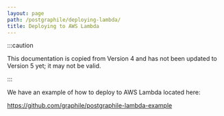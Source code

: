 ```yaml
---
layout: page
path: /postgraphile/deploying-lambda/
title: Deploying to AWS Lambda
---
```


:::caution

This documentation is copied from Version 4 and has not been updated to Version
5 yet; it may not be valid.

:::

We have an example of how to deploy to AWS Lambda located here:

https://github.com/graphile/postgraphile-lambda-example
